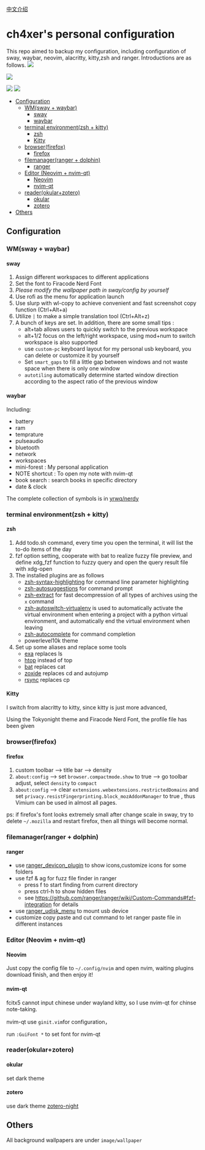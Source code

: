 [中文介绍](README-zh.md)

# ch4xer's personal configuration

This repo aimed to backup my configuration, including configuration of sway, waybar, neovim, alacritty, kitty,zsh and ranger. Introductions are as follows. 
![](image/first.png)

![](image/second.png)

![](image/neovim-dashboard.png)
![](image/neovim.png)

<!-- toc -->

- [Configuration](#configuration)
  * [WM(sway + waybar)](#wmsway--waybar)
    + [sway](#sway)
    + [waybar](#waybar)
  * [terminal environment(zsh + kitty)](#terminal-environmentzsh--kitty)
    + [zsh](#zsh)
    + [Kitty](#kitty)
  * [browser(firefox)](#browserfirefox)
    + [firefox](#firefox)
  * [filemanager(ranger + dolphin)](#filemanagerranger--dolphin)
    + [ranger](#ranger)
  * [Editor (Neovim + nvim-qt)](#editor-neovim--nvim-qt)
    + [Neovim](#neovim)
    + [nvim-qt](#nvim-qt)
  * [reader(okular+zotero)](#readerokularzotero)
    + [okular](#okular)
    + [zotero](#zotero)
- [Others](#others)

<!-- tocstop -->

## Configuration
### WM(sway + waybar)
#### sway
1. Assign different workspaces to different applications
2. Set the font to Firacode Nerd Font 
3. *Please modify the wallpaper path in sway/config by yourself*
4. Use rofi as the menu for application launch
5. Use slurp with wl-copy to achieve convenient and fast screenshot copy function (Ctrl+Alt+a)
6. Utilize `|` to make a simple translation tool (Ctrl+Alt+z)
7. A bunch of keys are set. In addition, there are some small tips :
     - alt+tab allows users to quickly switch to the previous workspace
     - alt+1/2 focus on the left/right workspace, using mod+num to switch workspace is also supported
     - use `custom-pc` keyboard layout for my personal usb keyboard, you can delete or customize it by yourself
     - Set `smart_gaps` to fill a little gap between windows and not waste space when there is only one window
     - `autotiling` automatically determine started window direction according to the aspect ratio of the previous window

#### waybar
Including:
- battery
- ram
- temprature
- pulseaudio
- bluetooth
- network
- workspaces
- mini-forest : My personal application
- NOTE shortcut : To open my note with nvim-qt
- book search : search books in specific directory
- date & clock

The complete collection of symbols is in [yrwq/nerdy](https://github.com/yrwq/nerdy/blob/main/chars.csv)


### terminal environment(zsh + kitty)
#### zsh
1. Add todo.sh command, every time you open the terminal, it will list the to-do items of the day
2. fzf option setting, cooperate with bat to realize fuzzy file preview, and define xdg_fzf function to fuzzy query and open the query result file with xdg-open
3. The installed plugins are as follows
     - [zsh-syntax-highlighting](https://github.com/zsh-users/zsh-syntax-highlighting) for command line parameter highlighting
     - [zsh-autosuggestions](https://github.com/zsh-users/zsh-autosuggestions) for command prompt
     - [zsh-extract](https://github.com/le0me55i/zsh-extract) for fast decompression of all types of archives using the ``x`` command
     - [zsh-autoswitch-virtualenv](https://github.com/MichaelAquilina/zsh-autoswitch-virtualenv) is used to automatically activate the virtual environment when entering a project with a python virtual environment, and automatically end the virtual environment when leaving
    - [zsh-autocomplete](https://github.com/marlonrichert/zsh-autocomplete) for command completion
     - powerlevel10k theme
4. Set up some aliases and replace some tools
     - [exa](https://github.com/ogham/exa) replaces ls
     - [htop](https://htop.dev/) instead of top
     - [bat](https://github.com/sharkdp/bat) replaces cat
     - [zoxide](https://github.com/ajeetdsouza/zoxide) replaces cd and autojump
     - [rsync](https://github.com/WayneD/rsync) replaces cp

#### Kitty

I switch from alacritty to kitty, since kitty is just more advanced, 

Using the Tokyonight theme and Firacode Nerd Font, the profile file has been given

### browser(firefox)

#### firefox
1. custom toolbar --> title bar --> density
2. `about:config` --> set `browser.compactmode.show` to true --> go toolbar adjust, select `density` to `compact`
3. `about:config` --> clear `extensions.webextensions.restrictedDomains` and set `privacy.resistFingerprinting.block_mozAddonManager` to true , thus Vimium can be used in almost all pages.

ps: if firefox's font looks extremely small after change scale in sway, try to delete `~/.mozilla` and restart firefox, then all things will become normal.

### filemanager(ranger + dolphin)

#### ranger
- use [ranger_devicon_plugin](https://github.com/alexanderjeurissen/ranger_devicons) to show icons,customize icons for some folders
- use fzf & ag for fuzz file finder in ranger
    - press f to start finding from current directory
    - press ctrl-h to show hidden files
    - see https://github.com/ranger/ranger/wiki/Custom-Commands#fzf-integration  for details
- use [ranger_udisk_menu](https://github.com/SL-RU/ranger_udisk_menu) to mount usb device
- customize copy paste and cut command to let ranger paste file in different instances


### Editor (Neovim + nvim-qt)
#### Neovim

Just copy the config file to `~/.config/nvim` and open nvim, waiting plugins download finish, and then enjoy it!

#### nvim-qt
fcitx5 cannot input chinese under wayland kitty, so I use nvim-qt for chinse note-taking.

nvim-qt use `ginit.vim`for configuration，

run `:GuiFont *` to set font for nvim-qt

### reader(okular+zotero)

#### okular

set dark theme

#### zotero

use dark theme  [zotero-night](https://github.com/tefkah/zotero-night)

## Others

All background wallpapers are under `image/wallpaper`
